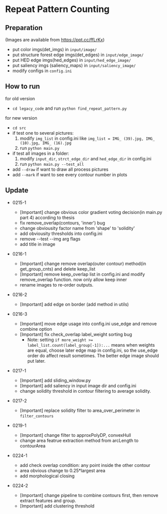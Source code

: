 # Repeat Pattern Counting


## Preparation
(Images are available from https://ppt.cc/ffLrKx)

* put color imgs(det_imgs) in `input/image/`
* put structure forest edge imgs(det_edges) in `input/edge_image/`
* put HED edge imgs(hed_edges) in `input/hed_edge_image/`
* put saliency imgs (saliency_maps) in `input/saliency_image/`
* modify configs in `config.ini`


## How to run
for old version
* `cd legacy_code` and run `python find_repeat_pattern.py`

for new version
* `cd src`
* if test one to several pictures:
    1. modify `img_list` in config.ini like `img_list = IMG_ (39).jpg, IMG_ (10).jpg, IMG_ (16).jpg`
    2. run `python main.py`
* if test all images in a folder:
    1. modify `input_dir`, `strct_edge_dir` and `hed_edge_dir` in config.ini
    2. run `python main.py --test_all`
* add `--draw` if want to draw all process pictures 
* add `--mark` if want to see every contour number in plots


## Update
* 0215-1
  * [Important] change obvious color gradient voting decision(in main.py part 4) according to thesis
  * fix remove_overlap(contours, 'inner') bug
  * change obviousity factor name from 'shape' to 'solidity'
  * add obviousity thresholds into config.ini
  * remove --test --img arg flags
  * add title in image

* 0216-1
  * [Important] change remove overlap(outer contour) method(in get_group_cnts) and delete keep_list
  * [Important] remove keep_overlap list in config.ini and modify remove_overlap function. now only allow keep inner
  * rename images to re-order outputs.

* 0216-2
  * [Important] add edge on border (add method in utils)

* 0216-3
  * [Important] move edge usage into config.ini use_edge and remove combine option
  * [Important] fix check_overlap label_weight sorting bug
    * Note: setting `if more_weight >= label_list.count(label_group[-1]):...` means when weights are equal, choose later edge map in config.ini, so the use_edge order do affect result sometimes. The better edge image should put later.

* 0217-1
  * [Important] add sliding_window.py
  * [Important] add saliency in input image dir and config.ini
  * change solidity threshold in contour filtering to average solidity.

* 0217-2
  * [Important] replace solidity filter to area_over_perimeter in `filter_contours`

* 0219-1
  * [Important] change filter to approxPolyDP, convexHull
  * change area featrue extraction method from arcLength to contourArea

* 0224-1
  * add check overlap condition: any point inside the other contour
  * area obvious change to 0.25*largest area
  * add morphological closing

* 0224-2
  * [Important] change pipeline to combine contours first, then remove extract features and group.
  * [Important] add clustering threshold